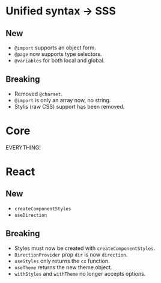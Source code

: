 # Unified syntax -> SSS

## New

- `@import` supports an object form.
- `@page` now supports type selectors.
- `@variables` for both local and global.

## Breaking

- Removed `@charset`.
- `@import` is only an array now, no string.
- Stylis (raw CSS) support has been removed.

# Core

EVERYTHING!

# React

## New

- `createComponentStyles`
- `useDirection`

## Breaking

- Styles must now be created with `createComponentStyles`.
- `DirectionProvider` prop `dir` is now `direction`.
- `useStyles` only returns the `cx` function.
- `useTheme` returns the new theme object.
- `withStyles` and `withTheme` no longer accepts options.
